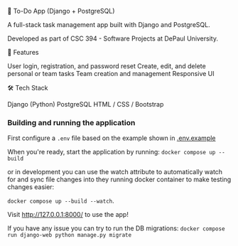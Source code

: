 
📝 To-Do App (Django + PostgreSQL)

A full-stack task management app built with Django and PostgreSQL.

Developed as part of CSC 394 - Software Projects at DePaul University.

🚀 Features

User login, registration, and password reset
Create, edit, and delete personal or team tasks
Team creation and management
Responsive UI 

🛠 Tech Stack

Django (Python)
PostgreSQL
HTML / CSS / Bootstrap


### Building and running the application

First configure a `.env` file based on the example shown in [.env.example](/.env.example)

When you're ready, start the application by running:
`docker compose up --build`

or in development you can use the watch attribute to automatically watch for and sync file
changes into they running docker container to make testing changes easier:

`docker compose up --build --watch`.

Visit http://127.0.0.1:8000/ to use the app!

If you have any issue you can try to run the DB migrations:
`docker compose run django-web python manage.py migrate`

